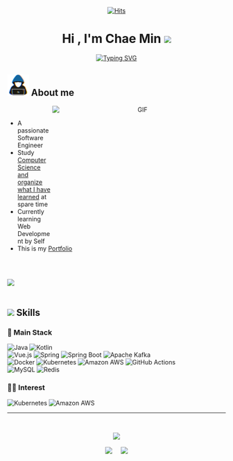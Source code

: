 <div align="center">

[![Hits](https://hits.seeyoufarm.com/api/count/incr/badge.svg?url=https%3A%2F%2Fgithub.com%2FCokeLee777&count_bg=%23EDDC07&title_bg=%23555555&icon=github.svg&icon_color=%23E7E7E7&title=hits&edge_flat=false)](https://github.com/CokeLee777)

</div>

<h1 align="center"><b>Hi , I'm Chae Min </b><img src="https://media.giphy.com/media/hvRJCLFzcasrR4ia7z/giphy.gif" width="35"></h1>

<p align="center">
  <a href="https://git.io/typing-svg"><img src="https://readme-typing-svg.demolab.com?font=Time+New+Roman&size=25&duration=3000&pause=1000&center=true&vCenter=true&width=600&height=100&lines=Software+Engineer;Love+to+Learn+new+tech" alt="Typing SVG" /></a>
</p>
	
## <picture><img src = "./assets/images/about_me.gif" width = 50px></picture> **About me**

<a target="_blank" align="center">
  <img align="right" top="500" height="300" width="400" alt="GIF" src="https://media.giphy.com/media/SWoSkN6DxTszqIKEqv/giphy.gif">
</a>

<br>

- A passionate Software Engineer
- Study [Computer Science and organize what I have learned](https://github.com/CokeLee777/engineering-wiki) at spare time
- Currently learning Web Development by Self
- This is my [Portfolio](https://cokelee777.vercel.app)

<br><br>

<img src="https://user-images.githubusercontent.com/73097560/115834477-dbab4500-a447-11eb-908a-139a6edaec5c.gif"><br><br>

## <img src="https://media2.giphy.com/media/QssGEmpkyEOhBCb7e1/giphy.gif?cid=ecf05e47a0n3gi1bfqntqmob8g9aid1oyj2wr3ds3mg700bl&rid=giphy.gif" width ="25"><b> Skills</b>

<p align="center">

### 📌 Main Stack
  <img alt="Java" src ="https://img.shields.io/badge/Java-007396?style=for-the-badge&logo=Java&logoColor=white">&nbsp;<img alt="Kotlin" src ="https://img.shields.io/badge/Kotlin-7F52FF?style=for-the-badge&logo=Kotlin&logoColor=white"></br>
  <img alt="Vue.js" src ="https://img.shields.io/badge/Vue.js-4FC08D?style=for-the-badge&logo=Vue.js&logoColor=white">&nbsp;<img alt="Spring" src ="https://img.shields.io/badge/Spring-6DB33F?style=for-the-badge&logo=Spring&logoColor=white">&nbsp;<img alt="Spring Boot" src ="https://img.shields.io/badge/Spring Boot-6DB33F?style=for-the-badge&&logo=Spring Boot&logoColor=white">&nbsp;<img alt="Apache Kafka" src ="https://img.shields.io/badge/Apache Kafka-231F20?style=for-the-badge&&logo=Apache Kafka&logoColor=white"></br>
  <img alt="Docker" src ="https://img.shields.io/badge/Docker-2496ED?style=for-the-badge&logo=Docker&logoColor=white">&nbsp;<img alt="Kubernetes" src ="https://img.shields.io/badge/Kubernetes-326CE5?style=for-the-badge&&logo=Kubernetes&logoColor=white">&nbsp;<img alt="Amazon AWS" src ="https://img.shields.io/badge/Amazon AWS-232F3E?style=for-the-badge&&logo=Amazon AWS&logoColor=white">&nbsp;<img alt="GitHub Actions" src ="https://img.shields.io/badge/GitHub Actions-2088FF?style=for-the-badge&logo=GitHub Actions&logoColor=white"></br>
  <img alt="MySQL" src ="https://img.shields.io/badge/MySQL-4479A1?style=for-the-badge&logo=MySQL&logoColor=white">&nbsp;<img alt="Redis" src ="https://img.shields.io/badge/REDIS-FF4438?style=for-the-badge&logo=REDIS&logoColor=white">

### 🏄‍♂️ Interest
  <img alt="Kubernetes" src ="https://img.shields.io/badge/Kubernetes-326CE5?style=for-the-badge&&logo=Kubernetes&logoColor=white">&nbsp;<img alt="Amazon AWS" src ="https://img.shields.io/badge/Amazon AWS-232F3E?style=for-the-badge&&logo=Amazon AWS&logoColor=white">

</p>

-----

<br>

<div align="center">

![](http://github-profile-summary-cards.vercel.app/api/cards/profile-details?username=CokeLee777&theme=nord_bright)

![](http://github-profile-summary-cards.vercel.app/api/cards/stats?username=CokeLee777&theme=nord_bright) &nbsp; &nbsp; ![](http://github-profile-summary-cards.vercel.app/api/cards/most-commit-language?username=CokeLee777&theme=nord_bright&exclude=html,css)
  
</div>
